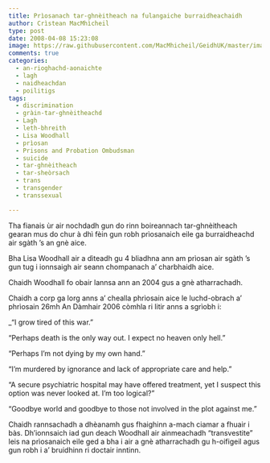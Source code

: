 ```yaml
---
title: Prìosanach tar-ghnèitheach na fulangaiche burraidheachaidh
author: Crìstean MacMhìcheil
type: post
date: 2008-04-08 15:23:08
image: https://raw.githubusercontent.com/MacMhicheil/GeidhUK/master/images/2008-04-08-priosanach-tar-ghneitheach-na-fulangaiche-burraidheachaidh.jpg
comments: true
categories:
  - an-rioghachd-aonaichte
  - lagh
  - naidheachdan
  - poilitigs
tags:
  - discrimination
  - gràin-tar-ghnèitheachd
  - Lagh
  - leth-bhreith
  - Lisa Woodhall
  - prìosan
  - Prisons and Probation Ombudsman
  - suicide
  - tar-ghnèitheach
  - tar-sheòrsach
  - trans
  - transgender
  - transsexual

---
```

Tha fianais ùr air nochdadh gun do rinn boireannach tar-ghnèitheach gearan mus do chur à dhì fèin gun robh prìosanaich eile ga burraidheachd air sgàth &#8217;s an gnè aice.

<!--more-->

Bha Lisa Woodhall air a dìteadh gu 4 bliadhna ann am prìosan air sgàth &#8217;s gun tug i ionnsaigh air seann chompanach a&#8217; charbhaidh aice.

Chaidh Woodhall fo obair lannsa ann an 2004 gus a gnè atharrachadh.

Chaidh a corp ga lorg anns a&#8217; chealla phrìosain aice le luchd-obrach a&#8217; phrìosain 26mh An Dàmhair 2006 còmhla ri litir anns a sgrìobh i:

_&#8220;I grow tired of this war.&#8221;</p>

&#8220;Perhaps death is the only way out. I expect no heaven only hell.&#8221;

&#8220;Perhaps I&#8217;m not dying by my own hand.&#8221;

&#8220;I&#8217;m murdered by ignorance and lack of appropriate care and help.&#8221;

&#8220;A secure psychiatric hospital may have offered treatment, yet I suspect this option was never looked at. I&#8217;m too logical?&#8221;

&#8220;Goodbye world and goodbye to those not involved in the plot against me.&#8221;</em>

Chaidh rannsachadh a dhèanamh gus fhaighinn a-mach ciamar a fhuair i bàs. Dh&#8217;ionnsaich iad gun deach Woodhall air ainmeachadh &#8220;transvestite&#8221; leis na prìosanaich eile ged a bha i air a gnè atharrachadh gu h-oifigeil agus gun robh i a&#8217; bruidhinn ri doctair inntinn.
